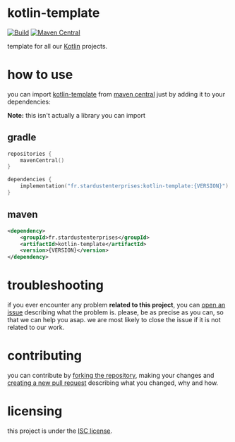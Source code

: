 # kotlin-template

[![Build][badge-github-ci]][project-gradle-ci]
[![Maven Central][badge-mvnc]][project-mvnc]

template for all our [Kotlin][kotlin] projects.

# how to use

you can import [kotlin-template][project-url] from [maven central][mvnc] just by adding it to your dependencies:

**Note:** this isn't actually a library you can import

## gradle

```kotlin
repositories {
    mavenCentral()
}

dependencies {
    implementation("fr.stardustenterprises:kotlin-template:{VERSION}")
}
```

## maven

```xml
<dependency>
    <groupId>fr.stardustenterprises</groupId>
    <artifactId>kotlin-template</artifactId>
    <version>{VERSION}</version>
</dependency>
```

# troubleshooting

if you ever encounter any problem **related to this project**, you can [open an issue][new-issue] describing what the
problem is. please, be as precise as you can, so that we can help you asap. we are most likely to close the issue if it
is not related to our work.

# contributing

you can contribute by [forking the repository][fork], making your changes and [creating a new pull request][new-pr]
describing what you changed, why and how.

# licensing

this project is under the [ISC license][project-license].


<!-- Links -->

[jvm]: https://adoptium.net "adoptium website"

[kotlin]: https://kotlinlang.org "kotlin website"

[rust]: https://rust-lang.org "rust website"

[mvnc]: https://repo1.maven.org/maven2/ "maven central website"

<!-- Project Links -->

[project-url]: https://github.com/stardust-enterprises/kotlin-template "project github repository"

[fork]: https://github.com/stardust-enterprises/kotlin-template/fork "fork this repository"

[new-pr]: https://github.com/stardust-enterprises/kotlin-template/pulls/new "create a new pull request"

[new-issue]: https://github.com/stardust-enterprises/kotlin-template/issues/new "create a new issue"

[project-mvnc]: https://maven-badges.herokuapp.com/maven-central/fr.stardustenterprises/kotlin-template "maven central repository"

[project-gradle-ci]: https://github.com/stardust-enterprises/kotlin-template/actions/workflows/gradle-ci.yml "gradle ci workflow"

[project-license]: https://github.com/stardust-enterprises/kotlin-template/blob/trunk/LICENSE "LICENSE source file"

<!-- Badges -->

[badge-mvnc]: https://maven-badges.herokuapp.com/maven-central/fr.stardustenterprises/kotlin-template/badge.svg "maven central badge"

[badge-github-ci]: https://github.com/stardust-enterprises/kotlin-template/actions/workflows/build.yml/badge.svg?branch=trunk "github actions badge"
